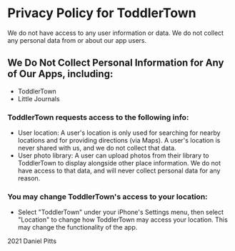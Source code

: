 # Privacy Policy for ToddlerTown

We do not have access to any user information or data.
We do not collect any personal data from or about our app users.

## We Do Not Collect Personal Information for Any of Our Apps, including:
 - ToddlerTown
 - Little Journals

### ToddlerTown requests access to the following info:

 - User location: A user's location is only used for searching for nearby locations and for providing directions (via Maps). A user's location is never shared with us, and we do not collect that data.
 - User photo library: A user can upload photos from their library to ToddlerTown to display alongside other place information. We do not have access to that data, and will never collect personal data for any reason.

### You may change ToddlerTown's access to your location:
- Select "ToddlerTown" under your iPhone's Settings menu, then select "Location" to change how ToddlerTown may access your location. This may change the functionality of the app.


2021 Daniel Pitts

